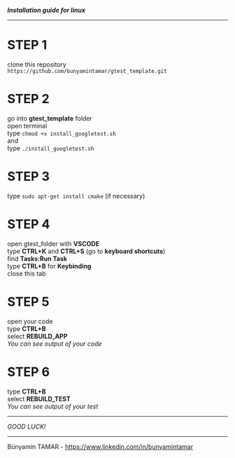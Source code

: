 ***Installation guide for linux***
* * *
# STEP 1
clone this repository  
`https://github.com/bunyamintamar/gtest_template.git`  

# STEP 2
go into **gtest_template** folder  
open terminal  
type `chmod +x install_googletest.sh`  
and  
type `./install_googletest.sh`  

# STEP 3
type `sudo apt-get install cmake` (if necessary)  

# STEP 4
open gtest_folder with **VSCODE**  
type **CTRL+K** and **CTRL+S** (go to **keyboard shortcuts**)  
find **Tasks:Run Task**  
type **CTRL+B** for **Keybinding**  
close this tab

# STEP 5
open your code  
type **CTRL+B**  
select **REBUILD_APP**  
*You can see output of your code*

# STEP 6
type **CTRL+B**  
select **REBUILD_TEST**  
*You can see output of your test*  

* * *
*GOOD LUCK!*  
* * *
Bünyamin TAMAR - https://www.linkedin.com/in/bunyamintamar